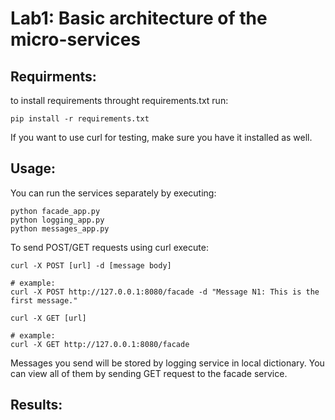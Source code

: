 # Lab1: Basic architecture of the micro-services

## Requirments:
to install requirements throught requirements.txt run:

```
pip install -r requirements.txt
```
If you want to use curl for testing, make sure you have it installed as well.

## Usage:
You can run the services separately by executing:

```
python facade_app.py
python logging_app.py
python messages_app.py
```

To send POST/GET requests using curl execute:

```
curl -X POST [url] -d [message body]

# example:
curl -X POST http://127.0.0.1:8080/facade -d "Message N1: This is the first message."
```
```
curl -X GET [url]

# example:
curl -X GET http://127.0.0.1:8080/facade
```
Messages you send will be stored by logging service in local dictionary.
You can view all of them by sending GET request to the facade service.

## Results:
